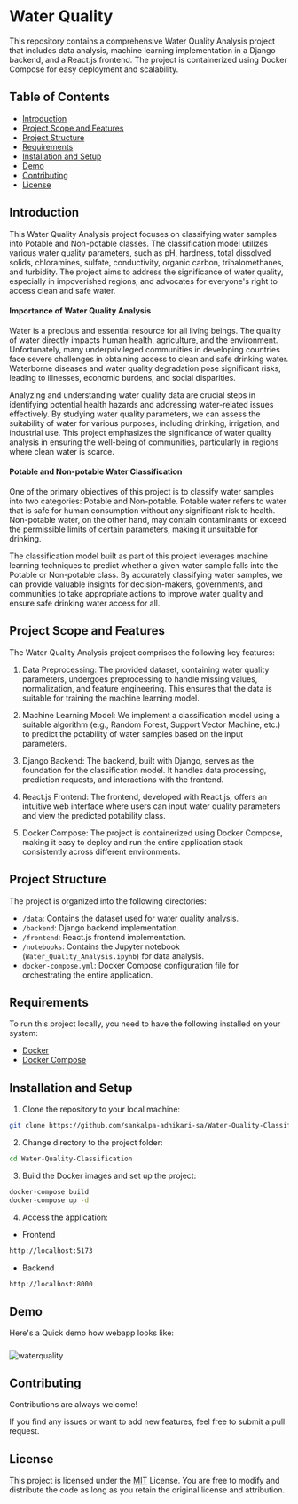 
# Water Quality

This repository contains a comprehensive Water Quality Analysis project that includes data analysis, machine learning implementation in a Django backend, and a React.js frontend. The project is containerized using Docker Compose for easy deployment and scalability.
## Table of Contents

- [Introduction](#introduction)
- [Project Scope and Features](#project-scope-and-features)
- [Project Structure](#project-structure)
- [Requirements](#requirements)
- [Installation and Setup](#installation-and-setup)
- [Demo](#demo)
- [Contributing](#contributing)
- [License](#license)
## Introduction
This Water Quality Analysis project focuses on classifying water samples into Potable and Non-potable classes. The classification model utilizes various water quality parameters, such as pH, hardness, total dissolved solids, chloramines, sulfate, conductivity, organic carbon, trihalomethanes, and turbidity. The project aims to address the significance of water quality, especially in impoverished regions, and advocates for everyone's right to access clean and safe water.
#### Importance of Water Quality Analysis
Water is a precious and essential resource for all living beings. The quality of water directly impacts human health, agriculture, and the environment. Unfortunately, many underprivileged communities in developing countries face severe challenges in obtaining access to clean and safe drinking water. Waterborne diseases and water quality degradation pose significant risks, leading to illnesses, economic burdens, and social disparities.

Analyzing and understanding water quality data are crucial steps in identifying potential health hazards and addressing water-related issues effectively. By studying water quality parameters, we can assess the suitability of water for various purposes, including drinking, irrigation, and industrial use. This project emphasizes the significance of water quality analysis in ensuring the well-being of communities, particularly in regions where clean water is scarce.
#### Potable and Non-potable Water Classification
One of the primary objectives of this project is to classify water samples into two categories: Potable and Non-potable. Potable water refers to water that is safe for human consumption without any significant risk to health. Non-potable water, on the other hand, may contain contaminants or exceed the permissible limits of certain parameters, making it unsuitable for drinking.

The classification model built as part of this project leverages machine learning techniques to predict whether a given water sample falls into the Potable or Non-potable class. By accurately classifying water samples, we can provide valuable insights for decision-makers, governments, and communities to take appropriate actions to improve water quality and ensure safe drinking water access for all.
## Project Scope and Features
The Water Quality Analysis project comprises the following key features:

1. Data Preprocessing: The provided dataset, containing water quality parameters, undergoes preprocessing to handle missing values, normalization, and feature engineering. This ensures that the data is suitable for training the machine learning model.

2. Machine Learning Model: We implement a classification model using a suitable algorithm (e.g., Random Forest, Support Vector Machine, etc.) to predict the potability of water samples based on the input parameters.

3. Django Backend: The backend, built with Django, serves as the foundation for the classification model. It handles data processing, prediction requests, and interactions with the frontend.

4. React.js Frontend: The frontend, developed with React.js, offers an intuitive web interface where users can input water quality parameters and view the predicted potability class.

5. Docker Compose: The project is containerized using Docker Compose, making it easy to deploy and run the entire application stack consistently across different environments.
## Project Structure
The project is organized into the following directories:

- `/data`: Contains the dataset used for water quality analysis.
- `/backend`: Django backend implementation.
- `/frontend`: React.js frontend implementation.
- `/notebooks`: Contains the Jupyter notebook (`Water_Quality_Analysis.ipynb`) for data analysis.
- `docker-compose.yml`: Docker Compose configuration file for orchestrating the entire application.
## Requirements
To run this project locally, you need to have the following installed on your system:
- [Docker](https://docs.docker.com/desktop/install/windows-install/)
- [Docker Compose](https://docs.docker.com/compose/)

## Installation and Setup

1. Clone the repository to your local machine:

```bash
git clone https://github.com/sankalpa-adhikari-sa/Water-Quality-Classification.git
```
2. Change directory to the project folder:
```bash
cd Water-Quality-Classification
```
3. Build the Docker images and set up the project:
```bash
docker-compose build
docker-compose up -d
```
4. Access the application:
- Frontend
```bash
http://localhost:5173
```
- Backend
```bash
http://localhost:8000
```
## Demo

Here's a Quick demo how webapp looks like:
#####
![waterquality](https://github.com/sankalpa-adhikari-sa/Water-Quality-Classification/assets/106131019/0ae2f74a-6bdb-4398-b5e0-38321826dcb0)

 
## Contributing

Contributions are always welcome!

If you find any issues or want to add new features, feel free to submit a pull request.


## License

This project is licensed under the [MIT](https://choosealicense.com/licenses/mit/) License. You are free to modify and distribute the code as long as you retain the original license and attribution.
